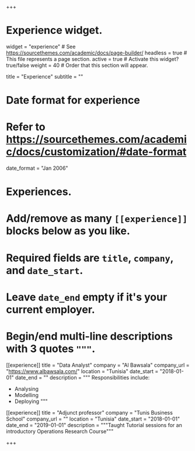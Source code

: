 +++
# Experience widget.
widget = "experience"  # See https://sourcethemes.com/academic/docs/page-builder/
headless = true  # This file represents a page section.
active = true  # Activate this widget? true/false
weight = 40  # Order that this section will appear.

title = "Experience"
subtitle = ""

# Date format for experience
#   Refer to https://sourcethemes.com/academic/docs/customization/#date-format
date_format = "Jan 2006"

# Experiences.
#   Add/remove as many `[[experience]]` blocks below as you like.
#   Required fields are `title`, `company`, and `date_start`.
#   Leave `date_end` empty if it's your current employer.
#   Begin/end multi-line descriptions with 3 quotes `"""`.

[[experience]]
  title = "Data Analyst"
  company = "Al Bawsala"
  company_url = "https://www.albawsala.com/"
  location = "Tunisia"
  date_start = "2018-01-01"
  date_end = ""
  description = """
  Responsibilities include:

  * Analysing
  * Modelling
  * Deploying
  """

[[experience]]
  title = "Adjunct professor"
  company = "Tunis Business School"
  company_url = ""
  location = "Tunisia"
  date_start = "2018-01-01"
  date_end = "2019-01-01"
  description = """Taught Tutorial sessions for an introductory Operations Research Course"""

+++
